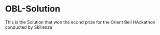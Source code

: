 # OBL-Solution
 This is the Solution that won the econd prize for the Orient Bell HAckathon conducted by Skillenza

